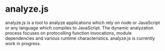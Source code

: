 # analyze.js

analyze.js is a tool to analyze applications which rely on node or JavaScript or any language which compiles to JavaScript.
The dynamic analyzation process focuses on protocolling function invocations, module dependencies and various runtime characteristics.
analyze.js is currently work in progress.

